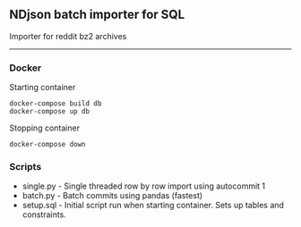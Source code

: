 ## NDjson batch importer for SQL

Importer for reddit bz2 archives

---
### Docker

Starting container
```
docker-compose build db
docker-compose up db
```

Stopping container
```
docker-compose down
```

### Scripts

* single.py - Single threaded row by row import using autocommit 1
* batch.py - Batch commits using pandas (fastest)
* setup.sql - Initial script run when starting container. Sets up tables and constraints.